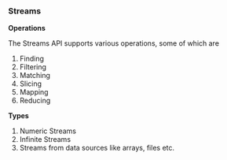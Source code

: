 ### Streams

**Operations**

The Streams API supports various operations, some of which are

1. Finding
2. Filtering
3. Matching
4. Slicing
5. Mapping
6. Reducing

**Types**

1. Numeric Streams
2. Infinite Streams
3. Streams from data sources like arrays, files etc.